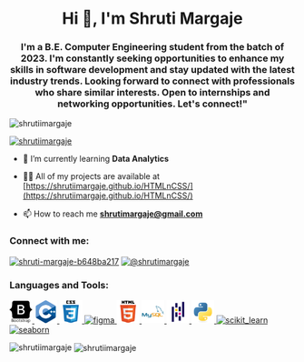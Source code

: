 <h1 align="center">Hi 👋, I'm Shruti Margaje</h1>
<h3 align="center">I'm a B.E. Computer Engineering student from the batch of 2023. I'm constantly seeking opportunities to enhance my skills in software development and stay updated with the latest industry trends. Looking forward to connect with professionals who share similar interests. Open to internships and networking opportunities. Let's connect!"</h3>

<p align="left"> <img src="https://komarev.com/ghpvc/?username=shrutiimargaje&label=Profile%20views&color=0e75b6&style=flat" alt="shrutiimargaje" /> </p>

<p align="left"> <a href="https://github.com/ryo-ma/github-profile-trophy"><img src="https://github-profile-trophy.vercel.app/?username=shrutiimargaje" alt="shrutiimargaje" /></a> </p>

- 🌱 I’m currently learning **Data Analytics**

- 👨‍💻 All of my projects are available at [https://shrutiimargaje.github.io/HTMLnCSS/](https://shrutiimargaje.github.io/HTMLnCSS/)

- 📫 How to reach me **shrutimargaje@gmail.com**

<h3 align="left">Connect with me:</h3>
<p align="left">
<a href="https://linkedin.com/in/shruti-margaje-b648ba217" target="blank"><img align="center" src="https://raw.githubusercontent.com/rahuldkjain/github-profile-readme-generator/master/src/images/icons/Social/linked-in-alt.svg" alt="shruti-margaje-b648ba217" height="30" width="40" /></a>
<a href="https://www.hackerearth.com/@shrutimargaje" target="blank"><img align="center" src="https://raw.githubusercontent.com/rahuldkjain/github-profile-readme-generator/master/src/images/icons/Social/hackerearth.svg" alt="@shrutimargaje" height="30" width="40" /></a>
</p>

<h3 align="left">Languages and Tools:</h3>
<p align="left"> <a href="https://getbootstrap.com" target="_blank" rel="noreferrer"> <img src="https://raw.githubusercontent.com/devicons/devicon/master/icons/bootstrap/bootstrap-plain-wordmark.svg" alt="bootstrap" width="40" height="40"/> </a> <a href="https://www.w3schools.com/cpp/" target="_blank" rel="noreferrer"> <img src="https://raw.githubusercontent.com/devicons/devicon/master/icons/cplusplus/cplusplus-original.svg" alt="cplusplus" width="40" height="40"/> </a> <a href="https://www.w3schools.com/css/" target="_blank" rel="noreferrer"> <img src="https://raw.githubusercontent.com/devicons/devicon/master/icons/css3/css3-original-wordmark.svg" alt="css3" width="40" height="40"/> </a> <a href="https://www.figma.com/" target="_blank" rel="noreferrer"> <img src="https://www.vectorlogo.zone/logos/figma/figma-icon.svg" alt="figma" width="40" height="40"/> </a> <a href="https://www.w3.org/html/" target="_blank" rel="noreferrer"> <img src="https://raw.githubusercontent.com/devicons/devicon/master/icons/html5/html5-original-wordmark.svg" alt="html5" width="40" height="40"/> </a> <a href="https://www.mysql.com/" target="_blank" rel="noreferrer"> <img src="https://raw.githubusercontent.com/devicons/devicon/master/icons/mysql/mysql-original-wordmark.svg" alt="mysql" width="40" height="40"/> </a> <a href="https://pandas.pydata.org/" target="_blank" rel="noreferrer"> <img src="https://raw.githubusercontent.com/devicons/devicon/2ae2a900d2f041da66e950e4d48052658d850630/icons/pandas/pandas-original.svg" alt="pandas" width="40" height="40"/> </a> <a href="https://www.python.org" target="_blank" rel="noreferrer"> <img src="https://raw.githubusercontent.com/devicons/devicon/master/icons/python/python-original.svg" alt="python" width="40" height="40"/> </a> <a href="https://scikit-learn.org/" target="_blank" rel="noreferrer"> <img src="https://upload.wikimedia.org/wikipedia/commons/0/05/Scikit_learn_logo_small.svg" alt="scikit_learn" width="40" height="40"/> </a> <a href="https://seaborn.pydata.org/" target="_blank" rel="noreferrer"> <img src="https://seaborn.pydata.org/_images/logo-mark-lightbg.svg" alt="seaborn" width="40" height="40"/> </a> </p>

<p><img align="left" src="https://github-readme-stats.vercel.app/api/top-langs?username=shrutiimargaje&show_icons=true&locale=en&layout=compact" alt="shrutiimargaje" /></p>

<p>&nbsp;<img align="center" src="https://github-readme-stats.vercel.app/api?username=shrutiimargaje&show_icons=true&locale=en" alt="shrutiimargaje" /></p>
